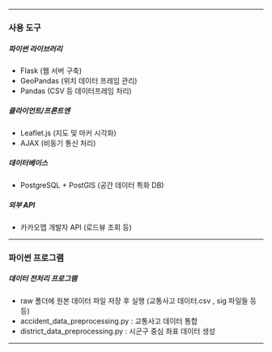 
---
### 사용 도구
##### 파이썬 라이브러리
- Flask (웹 서버 구축)
- GeoPandas (위치 데이터 프레임 관리)
- Pandas (CSV 등 데이터프레임 처리)

##### 클라이언트/프론트엔
- Leaflet.js (지도 및 마커 시각화)
- AJAX (비동기 통신 처리)

##### 데이터베이스
- PostgreSQL + PostGIS (공간 데이터 특화 DB)

##### 외부 API
- 카카오맵 개발자 API (로드뷰 조회 등)
---
### 파이썬 프로그램
##### 데이터 전처리 프로그램
- raw 폴더에 원본 데이터 파일 저장 후 실행 (교통사고 데이터.csv , sig 파일들 등등)
- accident_data_preprocessing.py : 교통사고 데이터 통합
- district_data_preprocessing.py : 시군구 중심 좌표 데이터 생성
-------
